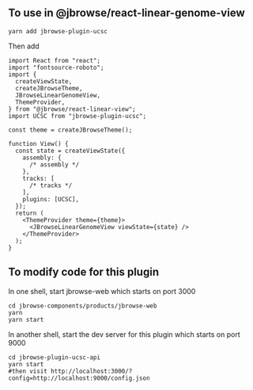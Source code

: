 ## To use in @jbrowse/react-linear-genome-view

```
yarn add jbrowse-plugin-ucsc
```

Then add

```tsx
import React from "react";
import "fontsource-roboto";
import {
  createViewState,
  createJBrowseTheme,
  JBrowseLinearGenomeView,
  ThemeProvider,
} from "@jbrowse/react-linear-view";
import UCSC from "jbrowse-plugin-ucsc";

const theme = createJBrowseTheme();

function View() {
  const state = createViewState({
    assembly: {
      /* assembly */
    },
    tracks: [
      /* tracks */
    ],
    plugins: [UCSC],
  });
  return (
    <ThemeProvider theme={theme}>
      <JBrowseLinearGenomeView viewState={state} />
    </ThemeProvider>
  );
}
```

## To modify code for this plugin

In one shell, start jbrowse-web which starts on port 3000

```
cd jbrowse-components/products/jbrowse-web
yarn
yarn start
```

In another shell, start the dev server for this plugin which starts on port 9000

```
cd jbrowse-plugin-ucsc-api
yarn start
#then visit http://localhost:3000/?config=http://localhost:9000/config.json
```
